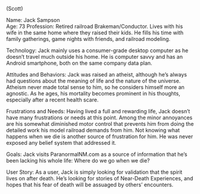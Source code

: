 (Scott)

Name: Jack Sampson	
Age: 73
Profession: Retired railroad Brakeman/Conductor. Lives with his wife in the same home where they raised their kids. He fills his time with family gatherings, game nights with friends, and railroad modeling. 

Technology: Jack mainly uses a consumer-grade desktop computer as he doesn’t travel much outside his home. He is computer savvy and has an Android smartphone, both on the same company data plan.

Attitudes and Behaviors: Jack was raised an atheist, although he’s always had questions about the meaning of life and the nature of the universe. Atheism never made total sense to him, so he considers himself more an agnostic. As he ages, his mortality becomes prominent in his thoughts, especially after a recent health scare. 

Frustrations and Needs: Having lived a full and rewarding life, Jack doesn’t have many frustrations or needs at this point. Among the minor annoyances are his somewhat diminished motor control that prevents him from doing the detailed work his model railroad demands from him. Not knowing what happens when we die is another source of frustration for him.  He was never exposed any belief system that addressed it.

Goals: Jack visits ParanormalNM.com as a source of information that he’s been lacking his whole life: Where do we go when we die?

User Story: As a user, Jack is simply looking for validation that the spirit lives on after death. He’s looking for stories of Near-Death Experiences, and hopes that his fear of death will be assuaged by others’ encounters.

